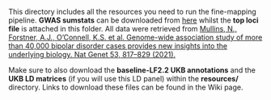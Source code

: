 
This directory includes all the resources you need to run the fine-mapping pipeline. **GWAS sumstats** can be downloaded from [here](https://pgc.unc.edu/for-researchers/download-results/) whilst the **top loci file** is attached in this folder.
All data were retrieved from
[Mullins, N., Forstner, A.J., O’Connell, K.S. et al. 
Genome-wide association study of more than 40,000 bipolar disorder cases provides new insights into the underlying biology. 
Nat Genet 53, 817–829 (2021).](https://doi.org/10.1038/s41588-021-00857-4)

Make sure to also download the **baseline-LF2.2 UKB annotations** and the **UKB LD matrices** (if you will use this LD panel) within the **resources/** directory.
Links to download these files can be found in the Wiki page.
